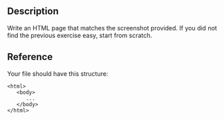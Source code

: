 ## Description
Write an HTML page that matches the screenshot provided. If you did not find the previous exercise easy, start from scratch.

## Reference

Your file should have this structure:

```
<html>
   <body>
      ...
   </body>
</html>
```
